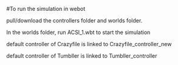 #To run the simulation in webot

pull/download the controllers folder and worlds folder.

In the worlds folder, run ACSI_1.wbt to start the simulation

default controller of Crazyfile is linked to Crazyfile_controller_new

default controller of Tumbller is linked to Tumbller_controller
